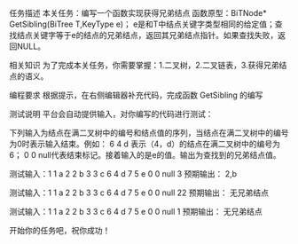 任务描述
本关任务：编写一个函数实现获得兄弟结点
函数原型：BiTNode* GetSibling(BiTree T,KeyType e)；
e是和T中结点关键字类型相同的给定值；查找结点关键字等于e的结点的兄弟结点，返回其兄弟结点指针。如果查找失败，返回NULL。

相关知识
为了完成本关任务，你需要掌握：1.二叉树，2.二叉链表，3.获得兄弟结点的语义。

编程要求
根据提示，在右侧编辑器补充代码，完成函数 GetSibling 的编写

测试说明
平台会自动提供输入，对你编写的代码进行测试：

下列输入为结点在满二叉树中的编号和结点值的序列，当结点在满二叉树中的编号为0时表示输入结束。例如： 6 4 d  表示（4，d）的结点在满二叉树中的编号为6； 0 0 null代表结束标记。接着输入的是e的值。输出为查找到的兄弟结点值。


测试输入：1 1 a    2 2 b     3 3 c    6 4 d    7 5 e    0 0 null    3
预期输出： 2,b


测试输入：1 1 a    2 2 b     3 3 c    6 4 d    7 5 e    0 0 null   22 
预期输出： 无兄弟结点 


测试输入：1 1 a    2 2 b     3 3 c    6 4 d    7 5 e    0 0 null   1 
预期输出： 无兄弟结点 

开始你的任务吧，祝你成功！